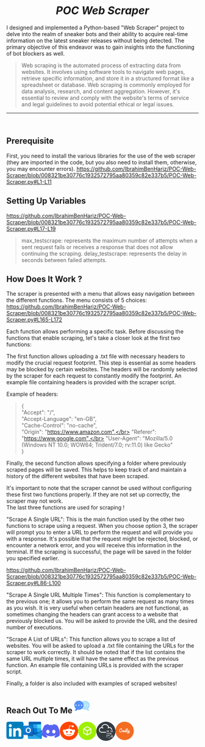 <h1 align="center"><b><i>POC Web Scraper</i></b></h1>

I designed and implemented a Python-based "Web Scraper" project to delve into the realm of sneaker bots and their ability to acquire real-time information on the latest sneaker releases without being detected. The primary objective of this endeavor was to gain insights into the functioning of bot blockers as well.

> Web scraping is the automated process of extracting data from websites. It involves using software tools to navigate web pages, retrieve specific information, and store it in a structured format like a spreadsheet or database. Web scraping is commonly employed for data analysis, research, and content aggregation. However, it's essential to review and comply with the website's terms of service and legal guidelines to avoid potential ethical or legal issues.

---
</br>

## Prerequisite
First, you need to install the various libraries for the use of the web scraper (they are imported in the code, but you also need to install them, otherwise, you may encounter errors).
https://github.com/IbrahimBenHariz/POC-Web-Scraper/blob/008321be30776c1932572795aa80359c82e337b5/POC-Web-Scraper.py#L1-L11

## Setting Up Variables
https://github.com/IbrahimBenHariz/POC-Web-Scraper/blob/008321be30776c1932572795aa80359c82e337b5/POC-Web-Scraper.py#L17-L19

> max_testscrape: represents the maximum number of attempts when a sent request fails or receives a response that does not allow continuing the scraping.
> delay_testscrape: represents the delay in seconds between failed attempts.

## How Does It Work ?
The scraper is presented with a menu that allows easy navigation between the different functions. The menu consists of 5 choices:
https://github.com/IbrahimBenHariz/POC-Web-Scraper/blob/008321be30776c1932572795aa80359c82e337b5/POC-Web-Scraper.py#L165-L172

Each function allows performing a specific task. Before discussing the functions that enable scraping, let's take a closer look at the first two functions:

The first function allows uploading a .txt file with necessary headers to modify the crucial request footprint. This step is essential as some headers may be blocked by certain websites. The headers will be randomly selected by the scraper for each request to constantly modify the footprint. An example file containing headers is provided with the scraper script.

Example of headers:</br>

>{</br>
>"Accept": "/",</br>
>"Accept-Language": "en-GB",</br>
>"Cache-Control": "no-cache",</br>
>"Origin": "https://www.amazon.com",</br>
>"Referer": "https://www.google.com",</br>
>"User-Agent": "Mozilla/5.0 (Windows NT 10.0; WOW64; Trident/7.0; rv:11.0) like Gecko"</br>
>}

Finally, the second function allows specifying a folder where previously scraped pages will be saved. This helps to keep track of and maintain a history of the different websites that have been scraped.

It's important to note that the scraper cannot be used without configuring these first two functions properly. If they are not set up correctly, the scraper may not work.</br>
The last three functions are used for scraping !

"Scrape A Single URL": This is the main function used by the other two functions to scrape using a request. When you choose option 3, the scraper will prompt you to enter a URL to perform the request and will provide you with a response. It's possible that the request might be rejected, blocked, or encounter a network error, and you will receive this information in the terminal. If the scraping is successful, the page will be saved in the folder you specified earlier.

https://github.com/IbrahimBenHariz/POC-Web-Scraper/blob/008321be30776c1932572795aa80359c82e337b5/POC-Web-Scraper.py#L86-L100

"Scrape A Single URL Multiple Times": This function is complementary to the previous one; it allows you to perform the same request as many times as you wish. It is very useful when certain headers are not functional, as sometimes changing the headers can grant access to a website that previously blocked us. You will be asked to provide the URL and the desired number of executions.

"Scrape A List of URLs": This function allows you to scrape a list of websites. You will be asked to upload a .txt file containing the URLs for the scraper to work correctly. It should be noted that if the list contains the same URL multiple times, it will have the same effect as the previous function. An example file containing URLs is provided with the scraper script.

Finally, a folder is also included with examples of scraped websites!

## Reach Out To Me <img alt="Contact Icon" width="40px" src="https://github.com/IbrahimBenHariz/IbrahimBenHariz/blob/main/PortfolioResources/ReachOutToMe.png"/>

[<img alt="LinkedIn" align="left" width="45px" src="https://github.com/IbrahimBenHariz/IbrahimBenHariz/blob/main/PortfolioResources/LinkedInIcon.svg"/>][linkedin]
[<img alt="Outlook" align="left" width="48px" src="https://github.com/IbrahimBenHariz/IbrahimBenHariz/blob/main/PortfolioResources/OutlookIcon.svg"/>][outlook]
[<img alt="Discord" align="left" width="47px" src="https://github.com/IbrahimBenHariz/IbrahimBenHariz/blob/main/PortfolioResources/DiscordIcon.svg"/>][discord]
[<img alt="Reddit" align="left" width="48px" src="https://github.com/IbrahimBenHariz/IbrahimBenHariz/blob/main/PortfolioResources/RedditIcon.png"/>][reddit]
[<img alt="Hack The Box" align="left" width="48px" src="https://github.com/IbrahimBenHariz/IbrahimBenHariz/blob/main/PortfolioResources/HackTheBoxIcon.svg"/>][hackthebox]
[<img alt="Try Hack Me" align="left" width="50px" src="https://github.com/IbrahimBenHariz/IbrahimBenHariz/blob/main/PortfolioResources/TryHackMeIcon.png"/>][tryhackme]
[<img alt="Credly" align="left" width="48px" src="https://github.com/IbrahimBenHariz/IbrahimBenHariz/blob/main/PortfolioResources/CredlyIcon.svg"/>][credly]


[linkedin]: https://www.linkedin.com/in/ibrahim-benhariz
[outlook]: mailto:ibrahim.benhariz@outlook.com
[discord]: https://discord.com/users/1111590525066297464
[reddit]: https://www.reddit.com/user/IbrahimBenHariz
[hackthebox]: https://app.hackthebox.com/profile/1525863
[tryhackme]: https://tryhackme.com/p/IbrahimBenHariz
[credly]: https://www.credly.com/users/ibrahim-ben-hariz
